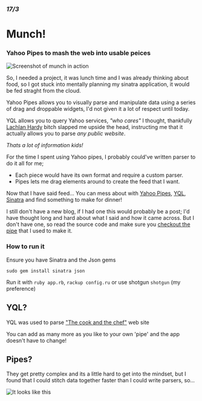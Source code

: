 ### _17/3_

# Munch!
### Yahoo Pipes to mash the web into usable peices

![Screenshot of munch in action](http://img.skitch.com/20090317-fpxdd1ibng6825y89sutw8c5dd.jpg)

So, I needed a project, it was lunch time and I was already thinking about food, so I got
stuck into mentally planning my sinatra application, it would be fed straght from the cloud.

Yahoo Pipes allows you to visually parse and manipulate data using a series of drag and droppable
widgets, I'd not given it a lot of respect until today. 

YQL allows you to query Yahoo services, _"who cares"_ I  thought, thankfully [Lachlan Hardy](http://lachstock.com.au/) bitch slapped me upside the head, instructing me that it actually allows you to parse *any public website*.

_Thats a lot of information kids!_

For the time I spent using Yahoo pipes, I probably could've written parser to do it all for me;
  
  * Each piece would have its own format and require a custom parser.
  * Pipes lets me drag elements around to create the feed that I want.

Now that I have said feed... You can mess about with [Yahoo Pipes](http://pipes.yahoo.com/pipes/), [YQL](http://developer.yahoo.com/yql/), [Sinatra](http://www.sinatrarb.com/) and find something to make for dinner!

I still don't have a new blog, if I had one this would probably be a post; I'd have thought long and hard about what I said and how it came across. But I don't have one, so read the source code and make sure you [checkout the pipe](http://pipes.yahoo.com/pipes/pipe.info?_id=e24258e68f6016bb6137f737552a203e) that I used to make it.

### How to run it

Ensure you have Sinatra and the Json gems

    sudo gem install sinatra json

Run it with `ruby app.rb`, `rackup config.ru` or use shotgun `shotgun` (my preference)


## YQL?

YQL was used to parse ["The cook and the chef"](http://www.abc.net.au/tv/cookandchef/) web site

You can add as many more as you like to your own 'pipe' and the app doesn't have to change!

## Pipes?

They get pretty complex and its a little hard to get into the mindset, but I found that I could stitch data together faster than I could write parsers, so...

![It looks like this](http://img.skitch.com/20090317-x1dbwphkap6af1jit8hsx8rux5.jpg)
